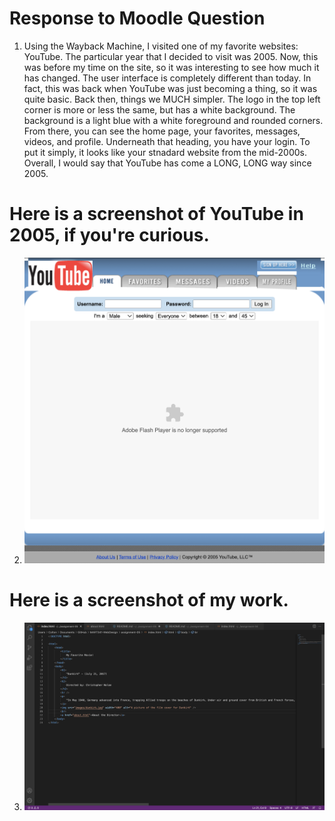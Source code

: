 # Response to Moodle Question

1. Using the Wayback Machine, I visited one of my favorite websites: YouTube. The particular year that I decided to visit was 2005. Now, this was before my time on the site, so it was interesting to see how much it has changed. The user interface is completely different than today. In fact, this was back when YouTube was just becoming a thing, so it was quite basic. Back then, things we MUCH simpler. The logo in the top left corner is more or less the same, but has a white background.  The background is a light blue with a white foreground and rounded corners. From there, you can see the home page, your favorites, messages, videos, and profile. Underneath that heading, you have your login. To put it simply, it looks like your stnadard website from the mid-2000s. Overall, I would say that YouTube has come a LONG, LONG way since 2005. 

# Here is a screenshot of YouTube in 2005, if you're curious. 

2. ![YouTube2005](./images/youtube-screenshot.png)

# Here is a screenshot of my work.

3. ![screenshot.png](./images/screenshot.png)